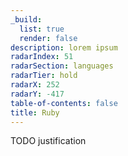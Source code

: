 ```yaml
---
_build:
  list: true
  render: false
description: lorem ipsum
radarIndex: 51
radarSection: languages
radarTier: hold
radarX: 252
radarY: -417
table-of-contents: false
title: Ruby
---
```


TODO justification
